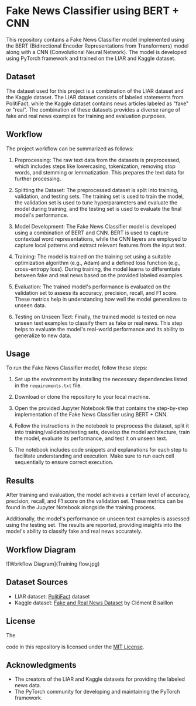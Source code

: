 # Fake News Classifier using BERT + CNN

This repository contains a Fake News Classifier model implemented using the BERT (Bidirectional Encoder Representations from Transformers) model along with a CNN (Convolutional Neural Network). The model is developed using PyTorch framework and trained on the LIAR and Kaggle dataset.

## Dataset
The dataset used for this project is a combination of the LIAR dataset and the Kaggle dataset. The LIAR dataset consists of labeled statements from PolitiFact, while the Kaggle dataset contains news articles labeled as "fake" or "real". The combination of these datasets provides a diverse range of fake and real news examples for training and evaluation purposes.

## Workflow
The project workflow can be summarized as follows:

1. Preprocessing: The raw text data from the datasets is preprocessed, which includes steps like lowercasing, tokenization, removing stop words, and stemming or lemmatization. This prepares the text data for further processing.

2. Splitting the Dataset: The preprocessed dataset is split into training, validation, and testing sets. The training set is used to train the model, the validation set is used to tune hyperparameters and evaluate the model during training, and the testing set is used to evaluate the final model's performance.

3. Model Development: The Fake News Classifier model is developed using a combination of BERT and CNN. BERT is used to capture contextual word representations, while the CNN layers are employed to capture local patterns and extract relevant features from the input text.

4. Training: The model is trained on the training set using a suitable optimization algorithm (e.g., Adam) and a defined loss function (e.g., cross-entropy loss). During training, the model learns to differentiate between fake and real news based on the provided labeled examples.

5. Evaluation: The trained model's performance is evaluated on the validation set to assess its accuracy, precision, recall, and F1 score. These metrics help in understanding how well the model generalizes to unseen data.

6. Testing on Unseen Text: Finally, the trained model is tested on new unseen text examples to classify them as fake or real news. This step helps to evaluate the model's real-world performance and its ability to generalize to new data.

## Usage
To run the Fake News Classifier model, follow these steps:

1. Set up the environment by installing the necessary dependencies listed in the `requirements.txt` file.

2. Download or clone the repository to your local machine.

3. Open the provided Jupyter Notebook file that contains the step-by-step implementation of the Fake News Classifier using BERT + CNN.

4. Follow the instructions in the notebook to preprocess the dataset, split it into training/validation/testing sets, develop the model architecture, train the model, evaluate its performance, and test it on unseen text.

5. The notebook includes code snippets and explanations for each step to facilitate understanding and execution. Make sure to run each cell sequentially to ensure correct execution.

## Results
After training and evaluation, the model achieves a certain level of accuracy, precision, recall, and F1 score on the validation set. These metrics can be found in the Jupyter Notebook alongside the training process.

Additionally, the model's performance on unseen text examples is assessed using the testing set. The results are reported, providing insights into the model's ability to classify fake and real news accurately.

## Workflow Diagram
![Workflow Diagram](Training flow.jpg)

## Dataset Sources
- LIAR dataset: [PolitiFact](https://www.politifact.com/) dataset
- Kaggle dataset: [Fake and Real News Dataset](https://www.kaggle.com/clmentbisaillon/fake-and-real-news-dataset) by Clément Bisaillon

## License
The

 code in this repository is licensed under the [MIT License](LICENSE).

## Acknowledgments
- The creators of the LIAR and Kaggle datasets for providing the labeled news data.
- The PyTorch community for developing and maintaining the PyTorch framework.
